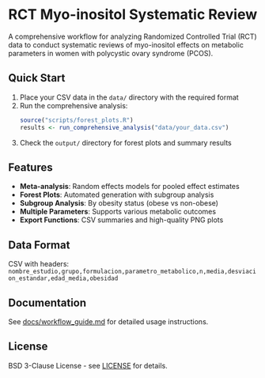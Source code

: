 # RCT Myo-inositol Systematic Review

A comprehensive workflow for analyzing Randomized Controlled Trial (RCT) data to conduct systematic reviews of myo-inositol effects on metabolic parameters in women with polycystic ovary syndrome (PCOS).

## Quick Start

1. Place your CSV data in the `data/` directory with the required format
2. Run the comprehensive analysis:
   ```r
   source("scripts/forest_plots.R")
   results <- run_comprehensive_analysis("data/your_data.csv")
   ```
3. Check the `output/` directory for forest plots and summary results

## Features

- **Meta-analysis**: Random effects models for pooled effect estimates
- **Forest Plots**: Automated generation with subgroup analysis
- **Subgroup Analysis**: By obesity status (obese vs non-obese)
- **Multiple Parameters**: Supports various metabolic outcomes
- **Export Functions**: CSV summaries and high-quality PNG plots

## Data Format

CSV with headers: `nombre_estudio,grupo,formulacion,parametro_metabolico,n,media,desviacion_estandar,edad_media,obesidad`

## Documentation

See [docs/workflow_guide.md](docs/workflow_guide.md) for detailed usage instructions.

## License

BSD 3-Clause License - see [LICENSE](LICENSE) for details.